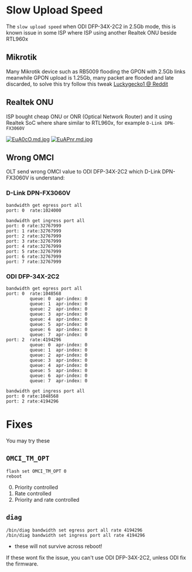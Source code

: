 # Slow Upload Speed
The `slow upload speed` when ODI DFP-34X-2C2 in 2.5Gb mode, this is known issue in some ISP where ISP using another Realtek ONU beside RTL960x

## Mikrotik
Many Mikrotik device such as RB5009 flooding the GPON with 2.5Gb links meanwhile GPON upload is 1.25Gb, many packet are flooded and late discarded, to solve this try follow this tweak [
Luckygecko1 @ Reddit](https://www.reddit.com/r/mikrotik/comments/14ky6s1/rb5009_poor_25g_ethernet_performance/jq0gjer/?utm_source=share&utm_medium=web3x&utm_name=web3xcss&utm_term=1&utm_content=share_button)

## Realtek ONU
ISP bought cheap ONU or ONR (Optical Network Router) and it using Realtek SoC where share similar to RTL960x, for example `D-Link DPN-FX3060V`

[![EuA0cO.md.jpg](https://pictr.com/images/2023/06/24/EuA0cO.md.jpg)](https://pictr.com/image/EuA0cO)
[![EuAPnr.md.jpg](https://pictr.com/images/2023/06/24/EuAPnr.md.jpg)](https://pictr.com/image/EuAPnr)

## Wrong OMCI
OLT send wrong OMCI value to ODI DFP-34X-2C2 which D-Link DPN-FX3060V is understand:

### D-Link DPN-FX3060V
```
bandwidth get egress port all
port: 0  rate:1024000

bandwidth get ingress port all
port: 0 rate:32767999
port: 1 rate:32767999
port: 2 rate:32767999
port: 3 rate:32767999
port: 4 rate:32767999
port: 5 rate:32767999
port: 6 rate:32767999
port: 7 rate:32767999
```

### ODI DFP-34X-2C2
```
bandwidth get egress port all
port: 0  rate:1048568
         queue: 0  apr-index: 0
         queue: 1  apr-index: 0
         queue: 2  apr-index: 0
         queue: 3  apr-index: 0
         queue: 4  apr-index: 0
         queue: 5  apr-index: 0
         queue: 6  apr-index: 0
         queue: 7  apr-index: 0
port: 2  rate:4194296
         queue: 0  apr-index: 0
         queue: 1  apr-index: 0
         queue: 2  apr-index: 0
         queue: 3  apr-index: 0
         queue: 4  apr-index: 0
         queue: 5  apr-index: 0
         queue: 6  apr-index: 0
         queue: 7  apr-index: 0

bandwidth get ingress port all
port: 0 rate:1048568
port: 2 rate:4194296
```

# Fixes
You may try these

## `OMCI_TM_OPT`
```
flash set OMCI_TM_OPT 0
reboot
```
0. Priority controlled
1. Rate controlled
2. Priority and rate controlled

## `diag`
```
/bin/diag bandwidth set egress port all rate 4194296
/bin/diag bandwidth set ingress port all rate 4194296
```
* these will not survive across reboot!

If these wont fix the issue, you can't use ODI DFP-34X-2C2, unless ODI fix the firmware.
